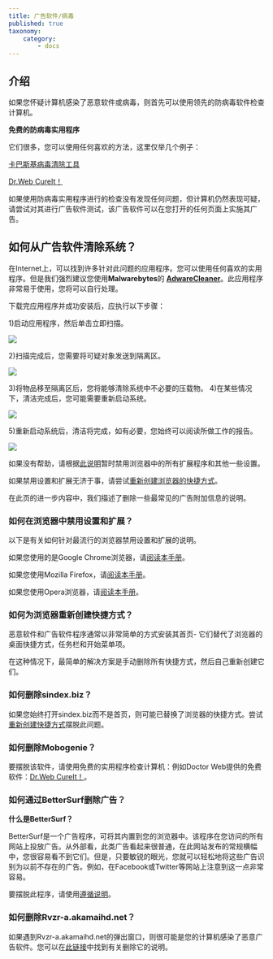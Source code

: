 ```yaml
---
title: 广告软件/病毒
published: true
taxonomy:
    category:
        - docs
---
```

## 介绍

如果您怀疑计算机感染了恶意软件或病毒，则首先可以使用领先的防病毒软件检查计算机。

**免费的防病毒实用程序**

它们很多，您可以使用任何喜欢的方法，这里仅举几个例子：

[卡巴斯基病毒清除工具](https://www.kaspersky.ru/downloads/thank-you/free-virus-removal-tool)

[Dr.Web CureIt！ ](http://www.freedrweb.com/cureit/?lng=zh-CN)

如果使用防病毒实用程序进行的检查没有发现任何问题，但计算机仍然表现可疑，请尝试对其进行广告软件测试，该广告软件可以在您打开的任何页面上实施其广告。

## 如何从广告软件清除系统？

在Internet上，可以找到许多针对此问题的应用程序。您可以使用任何喜欢的实用程序。但是我们强烈建议您使用**Malwarebytes**的 **[AdwareCleaner](https://downloads.malwarebytes.com/file/adwcleaner)**。此应用程序非常易于使用，您将可以自行处理。

下载完应用程序并成功安装后，应执行以下步骤：

1)启动应用程序，然后单击立即扫描。

<img src="https://cdn.adguard.com/public/Adguard/kb/newscreenshots/zh-CN/Windows7.1/adware1.png" />

2)扫描完成后，您需要将可疑对象发送到隔离区。

<img src="https://cdn.adguard.com/public/Adguard/kb/newscreenshots/zh-CN/Windows7.1/adware2.png" />

3)将物品移至隔离区后，您将能够清除系统中不必要的压载物。
4)在某些情况下，清洁完成后，您可能需要重新启动系统。

<img src="https://cdn.adguard.com/public/Adguard/kb/newscreenshots/zh-CN/Windows7.1/adware3.png" />

5)重新启动系统后，清洁将完成，如有必要，您始终可以阅读所做工作的报告。

<img src="https://cdn.adguard.com/public/Adguard/kb/newscreenshots/zh-CN/Windows7.1/adware4.png" />

如果没有帮助，请根据[此说明](#说明)暂时禁用浏览器中的所有扩展程序和其他一些设置。

如果禁用设置和扩展无济于事，请尝试[重新创建浏览器的快捷方式](#shortcuts)。

在此页的进一步内容中，我们描述了删除一些最常见的广告附加信息的说明。

<a id=instruction></a>
### 如何在浏览器中禁用设置和扩展？

以下是有关如何针对最流行的浏览器禁用设置和扩展的说明。

如果您使用的是Google Chrome浏览器，请[阅读本手册](https://support.google.com/chrome/answer/187443?hl=zh_CN)。

如果您使用Mozilla Firefox，请[阅读本手册](https://support.mozilla.org/en-US/kb/disable-or-remove-add-ons)。

如果您使用Opera浏览器，请[阅读本手册](http://help.opera.com/Windows/11.50/en/extensions.html)。

<a id=shortcuts></a>
### 如何为浏览器重新创建快捷方式？

恶意软件和广告软件程序通常以非常简单的方式安装其首页- 它们替代了浏览器的桌面快捷方式，任务栏和开始菜单项。

在这种情况下，最简单的解决方案是手动删除所有快捷方式，然后自己重​​新创建它们。

### 如何删除sindex.biz？

如果您始终打开sindex.biz而不是首页，则可能已替换了浏览器的快捷方式。尝试[重新创建快捷方式](#shortcuts)摆脱此问题。

### 如何删除Mobogenie？

要摆脱该软件，请使用免费的实用程序检查计算机：例如Doctor Web提供的免费软件：[Dr.Web CureIt！](http://www.freedrweb.com/cureit/)。

### 如何通过BetterSurf删除广告？

**什么是BetterSurf？**

BetterSurf是一个广告程序，可将其内置到您的浏览器中。该程序在您访问的所有网站上投放广告。从外部看，此类广告看起来很普通，在此网站发布的常规横幅中，您很容易看不到它们。但是，只要敏锐的眼光，您就可以轻松地将这些广告识别为以前不存在的广告。例如，在Facebook或Twitter等网站上注意到这一点非常容易。

要摆脱此程序，请使用[遵循说明](http://malwaretips.com/blogs/bettersurf-virus-removal/)。

### 如何删除Rvzr-a.akamaihd.net？

如果遇到Rvzr-a.akamaihd.net的弹出窗口，则很可能是您的计算机感染了恶意广告软件。您可以在[此链接](http://malwaretips.com/blogs/rvzr-a-akamaihd-net-virus/)中找到有关删除它的说明。
